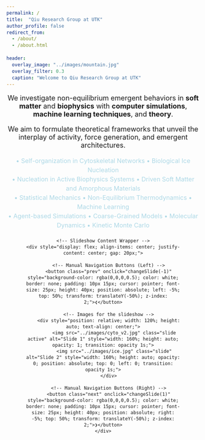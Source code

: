 ```yaml
---
permalink: /
title:  "Qiu Research Group at UTK"
author_profile: false
redirect_from:
  - /about/
  - /about.html
        
header:
  overlay_image: "../images/mountain.jpg"
  overlay_filter: 0.3
  caption: "Welcome to Qiu Research Group at UTK"
---
```

<!-- Research Group Description -->
<div style="width: 100%; margin: 0 auto; text-align: center;">
  <p style="font-size: 18px;">
    We investigate non-equilibrium emergent behaviors in <b>soft matter</b> and <b>biophysics</b> with <b>computer simulations</b>, <b>machine learning techniques</b>, and <b>theory</b>.
  </p>

  <p style="font-size: 18px;">
    We aim to formulate theoretical frameworks that unveil the interplay of activity, force generation, and emergent architectures.
  </p>
</div>

<!-- Research Topics Section -->
<div style="width: 100%; text-align: center;">
  <span style="font-size: 16px; color: lightblue; line-height: 1.5; display: inline-block; width: 100%;">
    • Self-organization in Cytoskeletal Networks • Biological Ice Nucleation  <br>
    • Nucleation in Active Biophysics Systems • Driven Soft Matter and Amorphous Materials <br>
    • Statistical Mechanics • Non-Equilibrium Thermodynamics • Machine Learning  <br>
    • Agent-based Simulations • Coarse-Grained Models • Molecular Dynamics • Kinetic Monte Carlo
  </span>
</div>

<!-- Slideshow Container -->
<div class="slideshow-container" style="margin-top: 20px; text-align: center; position: relative; max-width: 80%; margin-left: auto; margin-right: auto; height: 500px;">

    <!-- Slideshow Content Wrapper -->
    <div style="display: flex; align-items: center; justify-content: center; gap: 20px;">

        <!-- Manual Navigation Buttons (Left) -->
        <button class="prev" onclick="changeSlide(-1)" style="background-color: rgba(0,0,0,0.5); color: white; border: none; padding: 10px 15px; cursor: pointer; font-size: 25px; height: 40px; position: absolute; left: -5%; top: 50%; transform: translateY(-50%); z-index: 2;">❮</button>

        <!-- Images for the slideshow -->
        <div style="position: relative; width: 120%; height: auto; text-align: center;">
            <img src="../images/cyto_v2.jpg" class="slide active" alt="Slide 1" style="width: 160%; height: auto; opacity: 1; transition: opacity 1s;">
            <img src="../images/ice.jpg" class="slide" alt="Slide 2" style="width: 160%; height: auto; opacity: 0; position: absolute; top: 0; left: 0; transition: opacity 1s;">
        </div>

        <!-- Manual Navigation Buttons (Right) -->
        <button class="next" onclick="changeSlide(1)" style="background-color: rgba(0,0,0,0.5); color: white; border: none; padding: 10px 15px; cursor: pointer; font-size: 25px; height: 40px; position: absolute; right: -5%; top: 50%; transform: translateY(-50%); z-index: 2;">❯</button>
    </div>

</div>

<!-- JavaScript for Slideshow -->
<script>
    let currentSlide = 0;
    const slides = document.querySelectorAll(".slide");
    const captions = ["Cytoskeletal Networks", "Bryce Canyon Research", "Cytoskeletal Networks"];
    const slideText = document.getElementById("slide-text");

    function showSlide(index) {
        slides.forEach((slide, i) => {
            slide.style.opacity = (i === index) ? "1" : "0";
        });
        slideText.innerText = captions[index];
    }

    function changeSlide(direction) {
        currentSlide = (currentSlide + direction + slides.length) % slides.length;
        showSlide(currentSlide);
    }

    // Auto-slide every 3 seconds  
    setInterval(() => changeSlide(1), 3000);
</script>


